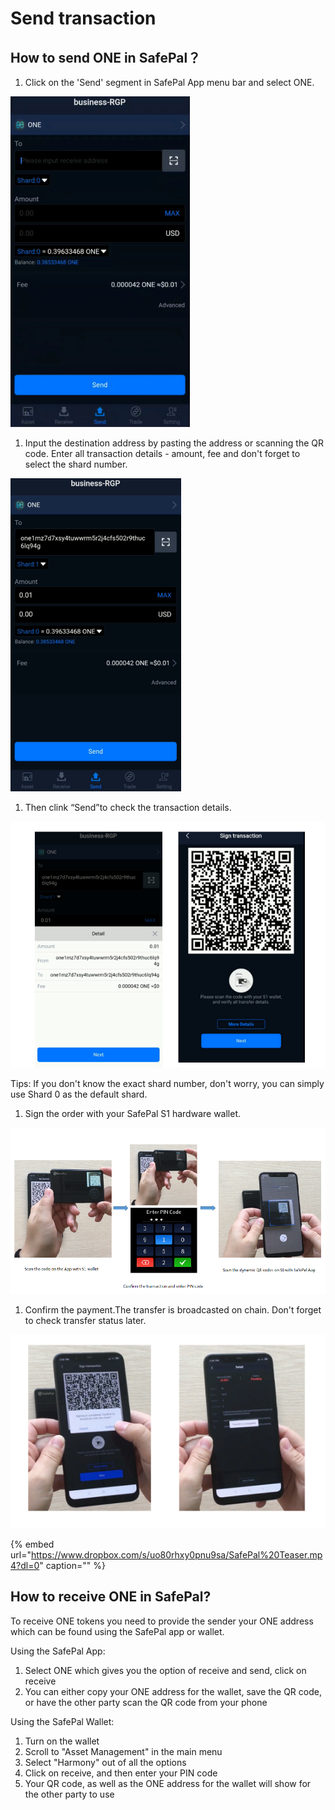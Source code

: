 # Send transaction

## How to send ONE in SafePal？

1. Click on the 'Send' segment in SafePal App menu bar and select ONE.

![](../../../../.gitbook/assets/image%20%28136%29.png)

1. Input the destination address by pasting the address or scanning the QR code. Enter all transaction details - amount, fee and don't forget to select the shard number.

![](../../../../.gitbook/assets/image%20%28156%29.png)

1. Then clink “Send”to check the transaction details.

![](../../../../.gitbook/assets/image%20%2843%29%20%281%29.png)

Tips: If you don't know the exact shard number, don't worry, you can simply use Shard 0 as the default shard.

1. Sign the order with your SafePal S1 hardware wallet.

![](../../../../.gitbook/assets/image%20%2884%29%20%281%29.png)

1. Confirm the payment.The transfer is broadcasted on chain. Don't forget to check transfer status later.

![](../../../../.gitbook/assets/image%20%28103%29%20%281%29.png)

{% embed url="https://www.dropbox.com/s/uo80rhxy0pnu9sa/SafePal%20Teaser.mp4?dl=0" caption="" %}

## How to receive ONE in SafePal?

To receive ONE tokens you need to provide the sender your ONE address which can be found using the SafePal app or wallet.

Using the SafePal App:

1. Select ONE which gives you the option of receive and send, click on receive 
2. You can either copy your ONE address for the wallet, save the QR code, or have the other party scan the QR code from your phone 

Using the SafePal Wallet:

1. Turn on the wallet 
2. Scroll to "Asset Management" in the main menu
3. Select "Harmony" out of all the options 
4. Click on receive, and then enter your PIN code
5. Your QR code, as well as the ONE address for the wallet will show for the other party to use

